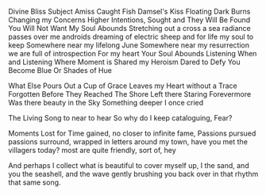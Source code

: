 Divine Bliss Subject Amiss
Caught Fish Damsel's Kiss
Floating Dark Burns
Changing my Concerns
Higher Intentions, Sought and 
They Will Be Found 
You Will Not Want 
My Soul Abounds
Stretching out a cross a sea 
radiance passes over me 
androids dreaming of electric sheep 
and for life my soul to keep 
Somewhere near my lifelong June 
Somewhere near my resurrection 
we are full of introspection 
For my heart Your Soul Abounds
Listening When and Listening Where 
Moment is Shared my Heroism Dared to 
Defy You Become Blue 
Or Shades of Hue 

What Else Pours Out a Cup of Grace 
Leaves my Heart without a Trace
Forgotten Before They Reached The Shore
Left there Staring Forevermore 
Was there beauty in the Sky 
Something deeper I once cried 

The Living Song to near to hear 
So why do I keep cataloguing, 
Fear? 

Moments Lost for Time gained, 
no closer to infinite fame, 
Passions pursued passions surround, 
wrapped in letters around my town, 
have you met the villagers today? 
most are quite friendly, sort of, hey 

And perhaps I collect what is beautiful to cover myself up, 
I the sand, 
and you the seashell,
and the wave gently brushing 
you back over
in that rhythm 
that same song. 